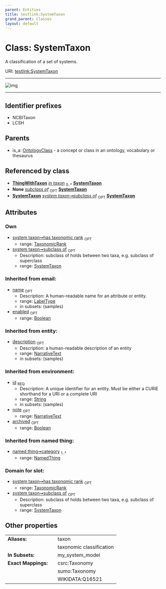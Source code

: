 ```yaml
---
parent: Entities
title: testlink:SystemTaxon
grand_parent: Classes
layout: default
---
```


# Class: SystemTaxon


A classification of a set of systems.

URI: [testlink:SystemTaxon](https://w3id.org/testlink/vocab/SystemTaxon)


---

![img](http://yuml.me/diagram/nofunky;dir:TB/class/[ThingWithTaxon],[TaxonomicRank],[SystemTaxon]%3Csubclass%20of%200..1-%20[SystemTaxon%7Cid(i):string;name(i):label_type%20%3F;enabled(i):boolean%20%3F;archived(i):boolean%20%3F;description(i):narrative_text%20%3F;note(i):narrative_text%20%3F],[TaxonomicRank]%3Chas%20taxonomic%20rank%200..1-%20[SystemTaxon],[ThingWithTaxon]-%20in%20taxon%200..%2A%3E[SystemTaxon],[OntologyClass]%5E-[SystemTaxon],[OntologyClass],[NamedThing])

---


## Identifier prefixes

 * NCBITaxon
 * LCSH

## Parents

 *  is_a: [OntologyClass](OntologyClass.md) - a concept or class in an ontology, vocabulary or thesaurus

## Referenced by class

 *  **[ThingWithTaxon](ThingWithTaxon.md)** *[in taxon](in_taxon.md)*  <sub>0..*</sub>  **[SystemTaxon](SystemTaxon.md)**
 *  **None** *[subclass of](subclass_of.md)*  <sub>OPT</sub>  **[SystemTaxon](SystemTaxon.md)**
 *  **[SystemTaxon](SystemTaxon.md)** *[system taxon➞subclass of](system_taxon_subclass_of.md)*  <sub>OPT</sub>  **[SystemTaxon](SystemTaxon.md)**

## Attributes


### Own

 * [system taxon➞has taxonomic rank](system_taxon_has_taxonomic_rank.md)  <sub>OPT</sub>
    * range: [TaxonomicRank](TaxonomicRank.md)
 * [system taxon➞subclass of](system_taxon_subclass_of.md)  <sub>OPT</sub>
    * Description: subclass of holds between two taxa, e.g. subclass of superclass
    * range: [SystemTaxon](SystemTaxon.md)

### Inherited from email:

 * [name](name.md)  <sub>OPT</sub>
    * Description: A human-readable name for an attribute or entity.
    * range: [LabelType](types/LabelType.md)
    * in subsets: (samples)
 * [enabled](enabled.md)  <sub>OPT</sub>
    * range: [Boolean](types/Boolean.md)

### Inherited from entity:

 * [description](description.md)  <sub>OPT</sub>
    * Description: a human-readable description of an entity
    * range: [NarrativeText](types/NarrativeText.md)
    * in subsets: (samples)

### Inherited from environment:

 * [id](id.md)  <sub>REQ</sub>
    * Description: A unique identifier for an entity. Must be either a CURIE shorthand for a URI or a complete URI
    * range: [String](types/String.md)
    * in subsets: (samples)
 * [note](note.md)  <sub>OPT</sub>
    * range: [NarrativeText](types/NarrativeText.md)
 * [archived](archived.md)  <sub>OPT</sub>
    * range: [Boolean](types/Boolean.md)

### Inherited from named thing:

 * [named thing➞category](named_thing_category.md)  <sub>1..*</sub>
    * range: [NamedThing](NamedThing.md)

### Domain for slot:

 * [system taxon➞has taxonomic rank](system_taxon_has_taxonomic_rank.md)  <sub>OPT</sub>
    * range: [TaxonomicRank](TaxonomicRank.md)
 * [system taxon➞subclass of](system_taxon_subclass_of.md)  <sub>OPT</sub>
    * Description: subclass of holds between two taxa, e.g. subclass of superclass
    * range: [SystemTaxon](SystemTaxon.md)

## Other properties

|  |  |  |
| --- | --- | --- |
| **Aliases:** | | taxon |
|  | | taxonomic classification |
| **In Subsets:** | | my_system_model |
| **Exact Mappings:** | | csrc:Taxonomy |
|  | | sumo:Taxonomy |
|  | | WIKIDATA:Q16521 |

